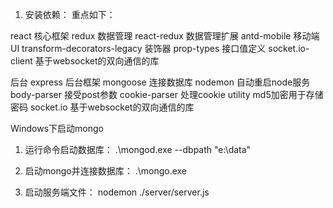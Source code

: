 1. 安装依赖：
重点如下：

react 核心框架
redux 数据管理
react-redux 数据管理扩展
antd-mobile 移动端UI
transform-decorators-legacy  装饰器
prop-types 接口值定义
socket.io-client 基于websocket的双向通信的库


后台
express 后台框架
mongoose 连接数据库
nodemon 自动重启node服务
body-parser 接受post参数
cookie-parser 处理cookie
utility md5加密用于存储密码
socket.io 基于websocket的双向通信的库




Windows下启动mongo

1. 运行命令启动数据库：
.\mongod.exe --dbpath "e:\data"

2. 启动mongo并连接数据库：
 .\mongo.exe

3. 启动服务端文件：
nodemon ./server/server.js